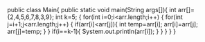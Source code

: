 public class Main{
    public static void main(String args[]){
        int arr[]={2,4,5,6,7,8,3,9};
        int k=5;
        {
            for(int i=0;i<arr.length;i++)
            {
                for(int j=i+1;j<arr.length;j++)
                {
                    if(arr[i]<arr[j]){
                        int temp=arr[i];
                        arr[i]=arr[j];
                        arr[j]=temp;
                    }
                }
                if(i==k-1){
                    System.out.println(arr[i]);
                }
            }
        }
    }
}
